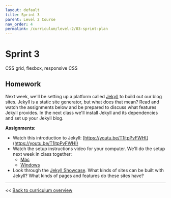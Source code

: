 ```yaml
---
layout: default
title: Sprint 3
parent: Level 2 Course
nav_order: 4
permalink: /curriculum/level-2/03-sprint-plan
---
```


# Sprint 3
CSS grid, flexbox, responsive CSS

## Homework

Next week, we'll be setting up a platform called [Jekyll](https://jekyllrb.com) to build out our blog sites. Jekyll is a static site generator, but what does that mean? Read and watch the assignments below and be prepared to discuss what features Jekyll provides. In the next class we'll install Jekyll and its dependencies and set up your Jekyll blog.


**Assignments:**

- Watch this introduction to Jekyll: [https://youtu.be/T1itpPvFWHI](https://youtu.be/T1itpPvFWHI)
- Watch the setup instructions video for your computer. We'll do the setup next week in class together:
	- [Mac](https://youtu.be/WhrU9m82Wm8)
	- [Windows](https://youtu.be/LfP7Y9Ja6Qc)
- Look through the [Jekyll Showcase](https://jekyllrb.com/showcase/). What kinds of sites can be built with Jekyll? What kinds of pages and features do these sites have?

---
<< [Back to curriculum overview](../level-2)
